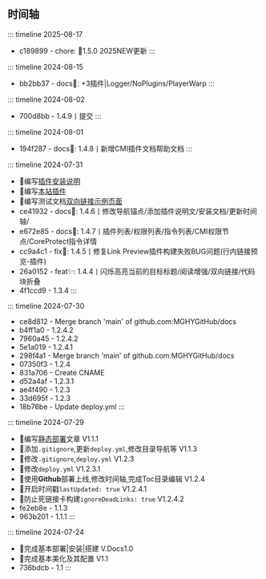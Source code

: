 ## **时间轴**

::: timeline 2025-08-17
- c189899 - chore: 🔧1.5.0 2025NEW更新
:::

::: timeline 2024-08-15
- bb2bb37 - docs📝: +3插件|Logger/NoPlugins/PlayerWarp
:::

::: timeline 2024-08-02
- 700d8bb - 1.4.9丨提交
:::

::: timeline 2024-08-01
- 194f287 - docs📝: 1.4.8丨新增CMI插件文档帮助文档
:::

::: timeline 2024-07-31
- 📝编写[插件安装说明](/Vitepress/插件安装说明)
- 📝编写[本站插件](/Vitepress/本站插件)
- 📝编写测试文档[双向链接示例页面](/Test/index.md)
- ce41932 - docs📝: 1.4.6丨修改导航锚点/添加插件说明文/安装文档/更新时间轴/
- e672e85 - docs📝: 1.4.7丨插件列表/权限列表/指令列表/CMI权限节点/CoreProtect指令详情
- cc9a4c1 - fix🐛: 1.4.5丨修复Link Preview插件构建失败BUG问题(行内链接预览-插件)
- 26a0152 - feat✨: 1.4.4丨闪烁高亮当前的目标标题/阅读增强/双向链接/代码块折叠
- 4f1ccd9 - 1.3.4
:::

::: timeline 2024-07-30
- ce8d812 - Merge branch 'main' of github.com:MGHYGitHub/docs
- b4ff1a0 - 1.2.4.2
- 7960a45 - 1.2.4.2
- 5e1a019 - 1.2.4.1
- 298f4a1 - Merge branch 'main' of github.com:MGHYGitHub/docs
- 07350f3 - 1.2.4
- 831a706 - Create CNAME
- d52a4af - 1.2.3.1
- ae4f490 - 1.2.3
- 33d695f - 1.2.3
- 18b76be - Update deploy.yml
:::

::: timeline 2024-07-29
- 📝编写[静态部署](/Vitepress/静态部署)文章 V1.1.1
- 📝添加`.gitignore`,更新`deploy.yml`,修改目录导航等  V1.1.3
- 📝修改`.gitignore`,`deploy.yml` V1.2.3
- 📝修改`deploy.yml`  V1.2.3.1
- 📝使用**Github**部署上线,修改时间轴,完成Toc目录编辑 V1.2.4
- 📝开启时间戳`lastUpdated: true` V1.2.4.1
- 📝防止死链接卡构建`ignoreDeadLinks: true`  V1.2.4.2
- fe2eb8e - 1.1.3
- 963b201 - 1.1.1
:::

::: timeline 2024-07-24
- 📝完成基本部署|安装|搭建  V.Docs1.0
- 📝完成基本美化及其配置  V1.1
- 736bdcb - 1.1
:::

